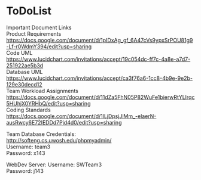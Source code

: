# ToDoList
Important Document Links<br/>
Product Requirements<br/> https://docs.google.com/document/d/1pIDxAg_gf_6A47cVs9ypxSrPOU81g9-Lf-r0WdmY394/edit?usp=sharing<br/>
Code UML<br/> https://www.lucidchart.com/invitations/accept/19c054dc-ff7c-4a8e-a7d7-251922ae5b3d<br/>
Database UML<br/> https://www.lucidchart.com/invitations/accept/ca3f76a6-1cc8-4b9e-9e2b-129e30decd12<br/>
Team Workload Assignments<br/> https://docs.google.com/document/d/11dZa5FhN05P82WuFe1bierwRtYLIrqc5HUhjX0YRHbQ/edit?usp=sharing<br/>
Coding Standards<br/> https://docs.google.com/document/d/1lLjDpsjJlMm_-elaerN-ausRwcy6E72IEDDd7Pjd4d0/edit?usp=sharing<br/>

Team Database Credentials: <br/>
http://softeng.cs.uwosh.edu/phpmyadmin/ <br/>
Username: team3<br/>
Password: x143<br/>

WebDev Server:
Username: SWTeam3 <br/>
Password: j143 <br/>

